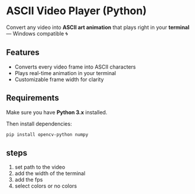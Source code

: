 # ASCII Video Player (Python)

Convert any video into **ASCII art animation** that plays right in your **terminal** — Windows compatible 🌀

## Features 
- Converts every video frame into ASCII characters  
- Plays real-time animation in your terminal  
- Customizable frame width for clarity  

## Requirements
Make sure you have **Python 3.x** installed.

Then install dependencies:
```bash
pip install opencv-python numpy
```
## steps
1) set path to the video
2) add the width of the terminal
3) add the fps
4) select colors or no colors
